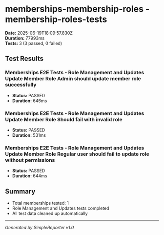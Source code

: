 # memberships-membership-roles - membership-roles-tests

**Date:** 2025-06-19T18:09:57.830Z  
**Duration:** 77993ms  
**Tests:** 3 (3 passed, 0 failed)

## Test Results


### Memberships E2E Tests - Role Management and Updates Update Member Role Admin should update member role successfully
- **Status:** PASSED
- **Duration:** 646ms



### Memberships E2E Tests - Role Management and Updates Update Member Role Should fail with invalid role
- **Status:** PASSED
- **Duration:** 531ms



### Memberships E2E Tests - Role Management and Updates Update Member Role Regular user should fail to update role without permissions
- **Status:** PASSED
- **Duration:** 644ms



## Summary

- Total memberships tested: 1
- Role Management and Updates tests completed
- All test data cleaned up automatically

---
*Generated by SimpleReporter v1.0*
